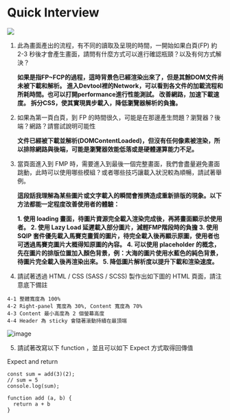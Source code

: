 
# Quick Interview


![](https://i.imgur.com/0UCZ35Z.jpg)


1. 此為畫面產出的流程，有不同的讀取及呈現的時間，一開始如果白頁(FP) 約 2-3 秒後才會產生畫面，請問有什麼方式可以進行確認瓶頸？以及有何方式解決？

    **如果是指FP~FCP的過程，這時背景色已經渲染出來了，但是其餘DOM文件尚未被下載和解析。
    進入Devtool裡的Network，可以看到各文件的加載流程和所耗時間。也可以打開performance進行性能測試。
    改善網路，加速下載速度。
    拆分CSS，使其實現異步載入，降低瀏覽器解析的負擔。**

2. 如果為第一頁白頁，到 FP 的時間很久，可能是在那邊產生問題？瀏覽器？後端？網路？請嘗試說明可能性

    **文件已經被下載並解析(DOMContentLoaded)，但沒有任何像素被渲染，所以排除網路與後端，可能是瀏覽器效能低落或是硬體運算能力不足。**

3. 當頁面進入到 FMP 時，需要進入到最後一個完整畫面，我們會盡量避免畫面跳動，此時可以使用哪些模組？或者哪些技巧讓載入狀況較為順暢，請試著舉例。

    **這段話我理解為某些圖片或文字載入的瞬間會推擠造成重新排版的現象。以下方法都能一定程度改善使用者的體驗：**
    
    **1. 使用 loading 畫面，待圖片資源完全載入渲染完成後，再將畫面顯示於使用者。
    2. 使用 Lazy Load 延遲載入部分圖片，減輕FMP階段時的負擔
    3. 使用 SQIP 套件優先載入馬賽克畫質的圖片，待完全載入後再顯示原圖，使用者也可透過馬賽克圖片大概得知原圖的內容。
    4. 可以使用 placeholder 的概念，先在圖片的排版位置加入顏色背景，例：大海的圖片使用水藍色的純色背景，待圖片完全載入後再渲染出來。
    5. 降低圖片解析度以提升下載和渲染速度。**

4. 請試著透過 HTML / CSS (SASS / SCSS) 製作出如下圖的 HTML 頁面，請注意底下備註

```
4-1 整體寬度為 100%
4-2 Right-panel 寬度為 30%, Content 寬度為 70%
4-3 Content 最小高度為 2 個螢幕高度
4-4 Header 為 sticky 會隨著滾動持續在最頂端
```

![image](https://user-images.githubusercontent.com/87496004/128321905-a791e90e-afd2-46b1-9256-eb00f43a33be.png)

5. 請試著改寫以下 function ，並且可以如下 Expect 方式取得回傳值

Expect and return
```
const sum = add(3)(2);
// sum = 5
console.log(sum);
```

```
function add (a, b) {
  return a + b
}
```
